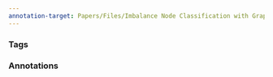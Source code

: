 ```yaml
---
annotation-target: Papers/Files/Imbalance Node Classification with Graph Neural Networks (GNN) A Study on a Twitter Dataset 1.pdf
---
```


### Tags
### Annotations
